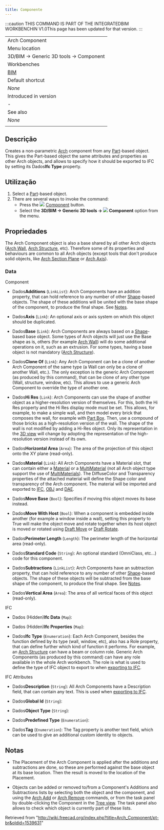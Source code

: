 ```yaml
---
title: Componente
---
```

:::caution
THIS COMMAND IS PART OF THE INTEGRATEDBIM WORKBENCHIN V1.0This page has been updated for that version.
:::

|  |
| --- |
| Arch Component |
| Menu location |
| 3D/BIM → Generic 3D tools → Component‎‏‎ |
| Workbenches |
| [BIM](/BIM_Workbench "BIM Workbench") |
| Default shortcut |
| *None* |
| Introduced in version |
| - |
| See also |
| *None* |
|  |

## Descrição

Creates a non-parametric [Arch](/BIM_Workbench "BIM Workbench") component from any [Part](/Part_Workbench "Part Workbench")-based object. This gives the Part-based object the same attributes and properties as other Arch objects, and allows to specify how it should be exported to IFC by setting its Dados**Ifc Type** property.

## Utilização

1. Select a [Part](/Part_Workbench "Part Workbench")-based object.
2. There are several ways to invoke the command:
   * Press the ![](/images/Arch_Component.svg) [Component](/Arch_Component "Arch Component") button.
   * Select the **3D/BIM → Generic 3D tools → ![](/images/Arch_Component.svg) Component** option from the menu.

## Propriedades

The Arch Component object is also a base shared by all other Arch objects ([Arch Wall](/Arch_Wall "Arch Wall"), [Arch Structure](/Arch_Structure "Arch Structure"), etc). Therefore some of its properties and behaviours are common to all Arch objects (except tools that don't produce solid objects, like [Arch Section Plane](/Arch_SectionPlane "Arch SectionPlane") or [Arch Axis](/Arch_Axis "Arch Axis")).

### Data

Component

* Dados**Additions** (`LinkList`): Arch Components have an addition property, that can hold reference to any number of other [Shape](/Part_Workbench "Part Workbench")-based objects. The shape of these additions will be united with the base shape of the component, to produce the final shape. See [Notes](#Notes).

* Dados**Axis** (`Link`): An optional axis or axis system on which this object should be duplicated.

* Dados**Base** (`Link`): Arch Components are always based on a [Shape](/Part_Workbench "Part Workbench")-based base object. Some types of Arch objects will just use the Base shape as is, others (for example [Arch Wall](/Arch_Wall "Arch Wall")) will do some additional operations on it, such as an extrusion. For some types, having a base object is not mandatory ([Arch Structure](/Arch_Structure "Arch Structure")).

* Dados**Clone Of** (`Link`): Any Arch Component can be a clone of another Arch Component of the same type (a Wall can only be a clone of another Wall, etc.). The only exception is the generic Arch Component (as produced by this command), that can be clone of any other type (Wall, structure, window, etc). This allows to use a generic Arch Component to override the type of another one.

* Dados**Hi Res** (`Link`): Arch Components can use the shape of another object as a higher-resolution version of themselves. For this, both the Hi Res property and the Hi Res display mode must be set. This allows, for example, to make a simple wall, and then model every brick that composes the wall, for example with [Part Box](/Part_Box "Part Box"). Then, use a compound of those bricks as a high-resolution version of the wall. The shape of the wall is not modified by adding a Hi-Res object. Only its representation in the [3D view](/3D_view "3D view") will change by adopting the representation of the high-resolution version instead of its own.

* Dados**Horizontal Area** (`Area`): The area of the projection of this object onto the XY plane (read-only).

* Dados**Material** (`Link`): All Arch Components have a Material slot, that can contain either a [Material](/Arch_SetMaterial "Arch SetMaterial") or a [MultiMaterial](/Arch_MultiMaterial "Arch MultiMaterial") (not all Arch object type support the use of [MultiMaterials](/Arch_MultiMaterial "Arch MultiMaterial")). The DiffuseColor and Transparency properties of the attached material will define the Shape color and transparency of the Arch component. The material will be imported and exported to [IFC](/Arch_IFC "Arch IFC"), [OBJ](/Arch_OBJ "Arch OBJ") and [DAE](/Arch_DAE "Arch DAE").

* Dados**Move Base** (`Bool`): Specifies if moving this object moves its base instead.

* Dados**Move With Host** (`Bool`): When a component is embedded inside another (for example a window inside a wall), setting this property to True will make the object move and rotate together when its host object is moved or rotated using [Draft Move](/Draft_Move "Draft Move") or [Draft Rotate](/Draft_Rotate "Draft Rotate").

* Dados**Perimeter Length** (`Length`): The perimeter length of the horizontal area (read-only).

* Dados**Standard Code** (`String`): An optional standard (OmniClass, etc...) code for this component.

* Dados**Subtractions** (`LinkList`): Arch Components have an subtraction property, that can hold reference to any number of other [Shape](/Part_Workbench "Part Workbench")-based objects. The shape of these objects will be subtracted from the base shape of the component, to produce the final shape. See [Notes](#Notes).

* Dados**Vertical Area** (`Area`): The area of all vertical faces of this object (read-only).

IFC

* Dados (Hidden)**Ifc Data** (`Map`):

* Dados (Hidden)**Ifc Properties** (`Map`):

* Dados**Ifc Type** (`Enumeration`): Each Arch Component, besides the function defined by its type (wall, window, etc), also has a Role property, that can define further which kind of function it performs. For example, an [Arch Structure](/Arch_Structure "Arch Structure") can have a beam or column role. Generic Arch Components (as produced by this command) can have any role available in the whole Arch workbench. The role is what is used to define the type of IFC object to export to when [exporting to IFC](/Arch_IFC "Arch IFC").

IFC Attributes

* Dados**Description** (`String`): All Arch Components have a Description field, that can contain any text. This is used when [exporting to IFC](/Arch_IFC "Arch IFC").

* Dados**Global Id** (`String`):

* Dados**Object Type** (`String`):

* Dados**Predefined Type** (`Enumeration`):

* Dados**Tag** (`Enumeration`): The Tag property is another text field, which can be used to give an additional custom identity to objects.

## Notas

* The Placement of the Arch Component is applied after the additions and subtractions are done, so these are performed against the base object at its base location. Then the result is moved to the location of the Placement.

* Objects can be added or removed to/from a Component's Additions and Subtractions lists by selecting both the object and the component, and using the [Arch Add](/Arch_Add "Arch Add") or [Arch Remove](/Arch_Remove "Arch Remove") commands, or from the task panel by double-clicking the Component in the [Tree view](/Tree_view "Tree view"). The task panel also allows to check which object is currently part of these lists.

Retrieved from "<http://wiki.freecad.org/index.php?title=Arch_Component/pt-br&oldid=1539631>"